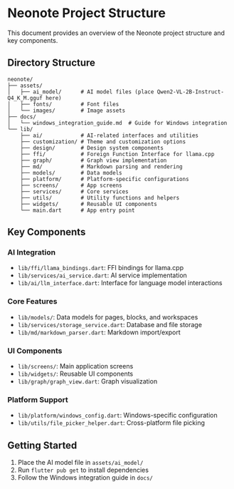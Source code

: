 # Neonote Project Structure

This document provides an overview of the Neonote project structure and key components.

## Directory Structure

```
neonote/
├── assets/
│   ├── ai_model/      # AI model files (place Qwen2-VL-2B-Instruct-Q4_K_M.gguf here)
│   ├── fonts/         # Font files
│   └── images/        # Image assets
├── docs/
│   └── windows_integration_guide.md  # Guide for Windows integration
└── lib/
    ├── ai/            # AI-related interfaces and utilities
    ├── customization/ # Theme and customization options
    ├── design/        # Design system components
    ├── ffi/           # Foreign Function Interface for llama.cpp
    ├── graph/         # Graph view implementation
    ├── md/            # Markdown parsing and rendering
    ├── models/        # Data models
    ├── platform/      # Platform-specific configurations
    ├── screens/       # App screens
    ├── services/      # Core services
    ├── utils/         # Utility functions and helpers
    ├── widgets/       # Reusable UI components
    └── main.dart      # App entry point
```

## Key Components

### AI Integration
- `lib/ffi/llama_bindings.dart`: FFI bindings for llama.cpp
- `lib/services/ai_service.dart`: AI service implementation
- `lib/ai/llm_interface.dart`: Interface for language model interactions

### Core Features
- `lib/models/`: Data models for pages, blocks, and workspaces
- `lib/services/storage_service.dart`: Database and file storage
- `lib/md/markdown_parser.dart`: Markdown import/export

### UI Components
- `lib/screens/`: Main application screens
- `lib/widgets/`: Reusable UI components
- `lib/graph/graph_view.dart`: Graph visualization

### Platform Support
- `lib/platform/windows_config.dart`: Windows-specific configuration
- `lib/utils/file_picker_helper.dart`: Cross-platform file picking

## Getting Started

1. Place the AI model file in `assets/ai_model/`
2. Run `flutter pub get` to install dependencies
3. Follow the Windows integration guide in `docs/`
